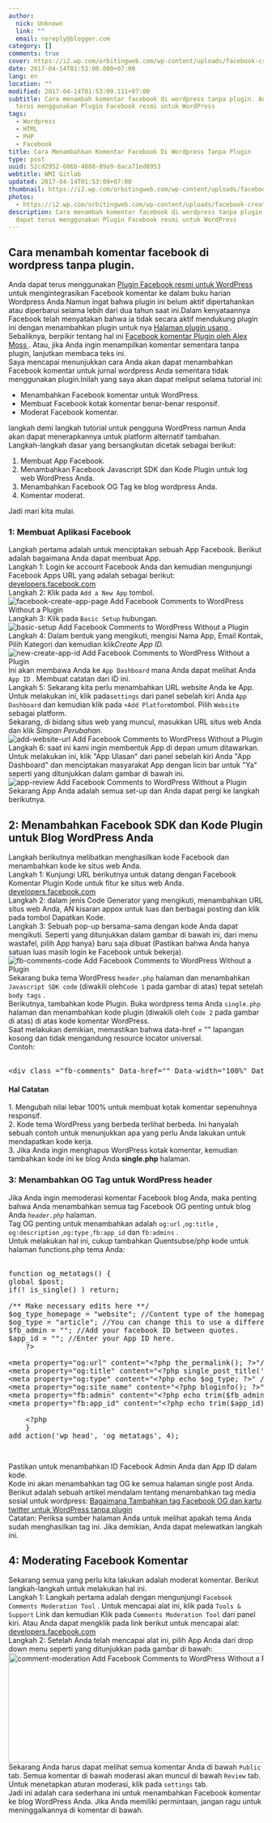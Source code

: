 ```yaml
---
author:
  nick: Unknown
  link: ""
  email: noreply@blogger.com
category: []
comments: true
cover: https://i2.wp.com/orbitingweb.com/wp-content/uploads/facebook-create-app-page.png?resize=641%2C174
date: 2017-04-14T01:53:00.000+07:00
lang: en
location: ""
modified: 2017-04-14T01:53:09.111+07:00
subtitle: Cara menambah komentar facebook di wordpress tanpa plugin. Anda dapat
  terus menggunakan Plugin Facebook resmi untuk WordPress
tags:
  - Wordpress
  - HTML
  - PHP
  - Facebook
title: Cara Menambahkan Komentar Facebook Di Wordpress Tanpa Plugin
type: post
uuid: 52cd2952-606b-4888-89a9-8aca71ed8953
webtitle: WMI Gitlab
updated: 2017-04-14T01:53:09+07:00
thumbnail: https://i2.wp.com/orbitingweb.com/wp-content/uploads/facebook-create-app-page.png?resize=641%2C174
photos:
  - https://i2.wp.com/orbitingweb.com/wp-content/uploads/facebook-create-app-page.png?resize=641%2C174
description: Cara menambah komentar facebook di wordpress tanpa plugin. Anda
  dapat terus menggunakan Plugin Facebook resmi untuk WordPress
---
```


<div dir="ltr" style="text-align: left;" trbidi="on"><h2> Cara menambah komentar facebook di wordpress tanpa plugin. </h2><div><div>Anda dapat terus menggunakan    <a href="https://translate.googleusercontent.com/translate_c?depth=1&amp;nv=1&amp;rurl=translate.google.com&amp;sl=auto&amp;sp=nmt4&amp;tl=id&amp;u=http://l3n4r0xblog.cf/out/aHR0cHM6Ly9hZGYubHkvMTEwMjQ1NjEvaHR0cHM6Ly93b3JkcHJlc3Mub3JnL3BsdWdpbnMvZmFjZWJvb2sv&amp;usg=ALkJrhgc4VtWJZNhINqTsk55B2hmaqrhGw" rel="noopener noreferer nofollow" title="Resmi Facebook Plugin Untuk WordPress">    Plugin Facebook resmi untuk WordPress    </a>   untuk mengintegrasikan Facebook komentar ke dalam buku harian    Wordpress Anda.Namun ingat bahwa plugin ini belum aktif    dipertahankan atau diperbarui selama lebih dari dua tahun saat    ini.Dalam kenyataannya Facebook telah menyatakan bahwa ia tidak    secara aktif mendukung plugin ini dengan menambahkan plugin untuk    nya    <a href="https://translate.googleusercontent.com/translate_c?depth=1&amp;nv=1&amp;rurl=translate.google.com&amp;sl=auto&amp;sp=nmt4&amp;tl=id&amp;u=http://l3n4r0xblog.cf/out/aHR0cHM6Ly9hZGYubHkvMTEwMjQ1NjEvaHR0cHM6Ly9kZXZlbG9wZXJzLmZhY2Vib29rLmNvbS9kb2NzL3BsdWdpbnMvZGVwcmVjYXRlZA%3D%3D&amp;usg=ALkJrhje7GG-ImDbOsh2BT8IDMyH3MblGw" rel="noopener noreferer nofollow" title="Usang Halaman Plugin">    Halaman plugin usang    </a>   . Sebaliknya, berpikir tentang hal ini    <a href="https://translate.googleusercontent.com/translate_c?depth=1&amp;nv=1&amp;rurl=translate.google.com&amp;sl=auto&amp;sp=nmt4&amp;tl=id&amp;u=http://l3n4r0xblog.cf/out/aHR0cHM6Ly9hZGYubHkvMTEwMjQ1NjEvaHR0cHM6Ly93b3JkcHJlc3Mub3JnL3BsdWdpbnMvZmFjZWJvb2stY29tbWVudHMtcGx1Z2luLw%3D%3D&amp;usg=ALkJrhiBn09JTJBcsf6sOuXtsrV8ZI8H_g" rel="noopener noreferer nofollow" title="Facebook Komentar Plugin By Alex Moss">    Facebook komentar Plugin oleh Alex Moss    </a>   . Atau, jika Anda ingin menampilkan komentar sementara tanpa    plugin, lanjutkan membaca teks ini.   </div><div>Saya mencapai menunjukkan cara Anda akan dapat menambahkan Facebook    komentar untuk jurnal wordpress Anda sementara tidak menggunakan    plugin.Inilah yang saya akan dapat meliput selama tutorial ini:   </div><ul><li>   Menambahkan Facebook komentar untuk WordPress.   </li><li>   Membuat Facebook kotak komentar benar-benar responsif.   </li><li>   Moderat Facebook komentar.   </li></ul><div>langkah demi langkah tutorial untuk pengguna WordPress namun Anda    akan dapat menerapkannya untuk platform alternatif tambahan.   </div><div><div>Langkah-langkah dasar yang bersangkutan dicetak sebagai     berikut:    </div><ol><li>    Membuat App Facebook.    </li><li>    Menambahkan Facebook Javascript SDK dan Kode Plugin untuk log     web WordPress Anda.    </li><li>    Menambahkan Facebook OG Tag ke blog wordpress Anda.    </li><li>    Komentar moderat.    </li></ol></div><div>Jadi mari kita mulai.   </div><h3>  1: Membuat Aplikasi Facebook  </h3><div>Langkah pertama adalah untuk menciptakan sebuah App Facebook.    Berikut adalah bagaimana Anda dapat membuat App.   </div><div>Langkah 1: Login ke account Facebook Anda dan kemudian mengunjungi    Facebook Apps URL yang adalah sebagai berikut:    <a href="https://translate.googleusercontent.com/translate_c?depth=1&amp;nv=1&amp;rurl=translate.google.com&amp;sl=auto&amp;sp=nmt4&amp;tl=id&amp;u=http://l3n4r0xblog.cf/out/aHR0cHM6Ly9hZGYubHkvMTEwMjQ1NjEvaHR0cHM6Ly9kZXZlbG9wZXJzLmZhY2Vib29rLmNvbS9hcHBz&amp;usg=ALkJrhiS4F1XF63RR7NI44p8izqj221M7g" rel="noopener noreferer nofollow">    developers.facebook.com    </a>  </div><div>Langkah 2: Klik pada <code>Add a New App</code> tombol.   </div><div><img alt="facebook-create-app-page Add Facebook Comments to WordPress Without a Plugin" src="https://res.cloudinary.com/practicaldev/image/fetch/orbitingweb.com/wp-content/uploads/facebook-create-app-page.png?resize=641%2C174" title="Menambahkan Facebook Komentar untuk WordPress Tanpa Plugin sebuah">  </div><div>Langkah 3: Klik pada <code>Basic Setup</code> hubungan.   </div><div><img alt="basic-setup Add Facebook Comments to WordPress Without a Plugin" src="https://res.cloudinary.com/practicaldev/image/fetch/orbitingweb.com/wp-content/uploads/basic-setup.png?resize=525%2C341" title="Menambahkan Facebook Komentar untuk WordPress Tanpa Plugin sebuah">  </div><div>Langkah 4: Dalam bentuk yang mengikuti, mengisi Nama App, Email    Kontak, Pilih Kategori dan kemudian klik<em>Create App ID.</em>  </div><div><img alt="new-create-app-id Add Facebook Comments to WordPress Without a Plugin" src="https://res.cloudinary.com/practicaldev/image/fetch/orbitingweb.com/wp-content/uploads/new-create-app-id.png?resize=558%2C426" title="Menambahkan Facebook Komentar untuk WordPress Tanpa Plugin sebuah">  </div><div>Ini akan membawa Anda ke <code>App Dashboard</code> mana Anda dapat    melihat Anda <code>App ID</code> . Membuat catatan dari ID ini.   </div><div>Langkah 5: Sekarang kita perlu menambahkan URL website Anda ke App.    Untuk melakukan ini, klik pada<code>settings</code> dari panel sebelah kiri Anda <code>App Dashboard</code> dan kemudian klik pada   <code>+Add Platform</code>tombol. Pilih <code>Website</code>   sebagai platform.   </div><div>Sekarang, di bidang situs web yang muncul, masukkan URL situs web    Anda dan klik <em>Simpan Perubahan.</em>  </div><div><img alt="add-website-url Add Facebook Comments to WordPress Without a Plugin" src="https://res.cloudinary.com/practicaldev/image/fetch/orbitingweb.com/wp-content/uploads/add-website-url.png?resize=541%2C542" title="Menambahkan Facebook Komentar untuk WordPress Tanpa Plugin sebuah">  </div><div>Langkah 6: saat ini kami ingin membentuk App di depan umum    ditawarkan. Untuk melakukan ini, klik "App Ulasan" dari panel    sebelah kiri Anda "App Dashboard" dan menciptakan masyarakat App    dengan licin bar untuk "Ya" seperti yang ditunjukkan dalam gambar    di bawah ini.   </div><div><img alt="app-review Add Facebook Comments to WordPress Without a Plugin" src="https://res.cloudinary.com/practicaldev/image/fetch/orbitingweb.com/wp-content/uploads/app-review.png?resize=687%2C230" title="Menambahkan Facebook Komentar untuk WordPress Tanpa Plugin sebuah">  </div><div>Sekarang App Anda adalah semua set-up dan Anda dapat pergi ke    langkah berikutnya.   </div><h2 id="adding_code_two">  2: Menambahkan Facebook SDK dan Kode Plugin untuk Blog WordPress Anda  </h2><div>Langkah berikutnya melibatkan menghasilkan kode Facebook dan    menambahkan kode ke situs web Anda.   </div><div>Langkah 1: Kunjungi URL berikutnya untuk datang dengan Facebook    Komentar Plugin Kode untuk fitur ke situs web Anda.   </div><div><a href="https://translate.googleusercontent.com/translate_c?depth=1&amp;nv=1&amp;rurl=translate.google.com&amp;sl=auto&amp;sp=nmt4&amp;tl=id&amp;u=http://l3n4r0xblog.cf/out/aHR0cHM6Ly9hZGYubHkvMTEwMjQ1NjEvaHR0cHM6Ly9kZXZlbG9wZXJzLmZhY2Vib29rLmNvbS9kb2NzL3BsdWdpbnMvY29tbWVudHM%3D&amp;usg=ALkJrhgsLZyam_Tc4-yxslnZO71BKxKKrg" rel="noopener noreferer nofollow">    developers.facebook.com    </a>  </div><div>Langkah 2: dalam jenis Code Generator yang mengikuti, menambahkan    URL situs web Anda, AN kisaran appox untuk luas dan berbagai    posting dan klik pada tombol Dapatkan Kode.   </div><div>Langkah 3: Sebuah pop-up bersama-sama dengan kode Anda dapat    mengikuti. Seperti yang ditunjukkan dalam gambar di bawah ini, dari    menu wastafel, pilih App hanya} baru saja dibuat (Pastikan bahwa    Anda hanya satuan luas masih login ke Facebook untuk bekerja).   </div><div><img alt="fb-comments-code Add Facebook Comments to WordPress Without a Plugin" src="https://res.cloudinary.com/practicaldev/image/fetch/orbitingweb.com/wp-content/uploads/fb-comments-code.png?resize=687%2C536" title="Menambahkan Facebook Komentar untuk WordPress Tanpa Plugin sebuah">  </div><div>Sekarang buka tema WordPress <code>header.php</code> halaman dan menambahkan <code>Javascript SDK code</code> (diwakili oleh<code>Code 1</code> pada gambar di atas) tepat setelah   <code>body tags</code> .   </div><div>Berikutnya, tambahkan kode Plugin. Buka wordpress tema Anda   <code>single.php</code> halaman dan menambahkan kode plugin    (diwakili oleh&nbsp;<code>Code 2</code> pada gambar di atas) di atas kode    komentar WordPress.   </div><div>Saat melakukan demikian, memastikan bahwa data-href = "" lapangan    kosong dan tidak mengandung resource locator universal.   </div><div>Contoh:   <br><br></div><div></div><pre>&lt;div class ="fb-comments" Data-href="" Data-width="100%" Data-numposts="10"&gt;&lt;div&gt;</pre><h4>Hal Catatan</h4>1. Mengubah nilai lebar 100% untuk membuat kotak komentar sepenuhnya   responsif.  <br>2. Kode tema WordPress yang berbeda terlihat berbeda. Ini hanyalah   sebuah contoh untuk menunjukkan apa yang perlu Anda lakukan untuk   mendapatkan kode kerja.  <br>3. Jika Anda ingin menghapus WordPress kotak komentar, kemudian   tambahkan kode ini ke blog Anda <strong>single.php</strong> halaman.  <br><h3>  3: Menambahkan OG Tag untuk WordPress header  </h3><div>Jika Anda ingin memoderasi komentar Facebook blog Anda, maka    penting bahwa Anda menambahkan semua tag Facebook OG penting untuk    blog Anda <em><code>header.php</code></em> halaman.   </div><div>Tag OG penting untuk menambahkan adalah <code>og:url</code> ,<code>og:title</code> , <code>og:description</code> ,<code>og:type</code> ,<code>fb:app_id</code> dan   <code>fb:admins</code> .   </div><div>Untuk melakukan hal ini, cukup tambahkan Quentsubse/php kode untuk    halaman functions.php tema Anda:   <br><br></div><div></div><div></div><pre>function og_metatags() {<br>global $post;<br>if(! is_single() ) return;<br>    <br>/** Make necessary edits here **/<br>$og_type_homepage = "website"; //Content type of the homepage.<br>$og_type = "article"; //You can change this to use a different a content type if needed. Eg: profile.<br>$fb_admin = ""; //Add your facebook ID between quotes.<br>$app_id = ""; //Enter your App ID here.<br>    ?&gt;<br>    <br>&lt;meta property="og:url" content="&lt;?php the_permalink(); ?&gt;"/&gt;  <br>&lt;meta property="og:title" content="&lt;?php single_post_title(''); ?&gt;" /&gt;  <br>&lt;meta property="og:type" content="&lt;?php echo $og_type; ?&gt;" /&gt;<br>&lt;meta property="og:site_name" content="&lt;?php bloginfo(); ?&gt;" /&gt;<br>&lt;meta property="fb:admin" content="&lt;?php echo trim($fb_admin); ?&gt;" /&gt;<br>&lt;meta property="fb:app_id" content="&lt;?php echo trim($app_id); ?&gt;" /&gt;<br>            <br>    &lt;?php<br>    }<br>add_action('wp_head', 'og_metatags', 4);</pre><pre><br></pre><div></div><div>Pastikan untuk menambahkan ID Facebook Admin Anda dan App ID dalam    kode.   </div><div>Kode ini akan menambahkan tag OG ke semua halaman single post Anda.   </div><div>Berikut adalah sebuah artikel mendalam tentang menambahkan tag    media sosial untuk wordpress:    <a href="https://translate.googleusercontent.com/translate_c?depth=1&amp;nv=1&amp;rurl=translate.google.com&amp;sl=auto&amp;sp=nmt4&amp;tl=id&amp;u=http://l3n4r0xblog.cf/out/aHR0cHM6Ly9hZGYubHkvMTEwMjQ1NjEvaHR0cDovL29yYml0aW5nd2ViLmNvbS9ibG9nL3NvY2lhbC1tZWRpYS1tZXRhZGF0YS13b3JkcHJlc3Mv&amp;usg=ALkJrhhgakm7o19dQjkcyIUi_w32UWkNMg" rel="noopener noreferer nofollow" title="Cara Tambah Facebook OG Tag Dan Twitter Kartu Untuk WordPress Tanpa Plugin">    Bagaimana Tambahkan tag Facebook OG dan kartu twitter untuk     WordPress tanpa plugin    </a>  </div><div>Catatan: Periksa sumber halaman Anda untuk melihat apakah tema Anda    sudah menghasilkan tag ini. Jika demikian, Anda dapat melewatkan    langkah ini.   </div><h2 id="moderating_fb_comments">  4: Moderating Facebook Komentar  </h2><div>Sekarang semua yang perlu kita lakukan adalah moderat komentar.    Berikut langkah-langkah untuk melakukan hal ini.   </div><div>Langkah 1: Langkah pertama adalah dengan mengunjungi   <code>Facebook Comments Moderation Tool</code> . Untuk mencapai    alat ini, klik pada <code>Tools &amp; Support</code> Link dan    kemudian Klik pada <code>Comments Moderation Tool</code> dari panel    kiri. Atau Anda dapat mengklik pada link berikut untuk mencapai    alat:   </div><div><a href="https://translate.googleusercontent.com/translate_c?depth=1&amp;nv=1&amp;rurl=translate.google.com&amp;sl=auto&amp;sp=nmt4&amp;tl=id&amp;u=http://l3n4r0xblog.cf/out/aHR0cHM6Ly9hZGYubHkvMTEwMjQ1NjEvaHR0cHM6Ly9kZXZlbG9wZXJzLmZhY2Vib29rLmNvbS90b29scy9jb21tZW50cy8%3D&amp;usg=ALkJrhhpc3Nu28Y9jh-sjWPBtTPqa_dExA" rel="noopener noreferer nofollow" title="Developers.facebook.com">    developers.facebook.com    </a>  </div><div>Langkah 2: Setelah Anda telah mencapai alat ini, pilih App Anda    dari drop down menu seperti yang ditunjukkan pada gambar di bawah:   </div><div><img alt="comment-moderation Add Facebook Comments to WordPress Without a Plugin" height="216" src="https://res.cloudinary.com/practicaldev/image/fetch/orbitingweb.com/wp-content/uploads/comment-moderation.png?resize=745%2C252" title="Menambahkan Facebook Komentar untuk WordPress Tanpa Plugin sebuah" width="640">  </div><div>Sekarang Anda harus dapat melihat semua komentar Anda di bawah   <code>Public</code> tab. Semua komentar di bawah moderasi akan    muncul di bawah <code>Review</code> tab. Untuk menetapkan aturan    moderasi, klik pada <code>settings</code> tab.   </div><div></div><div>Jadi ini adalah cara sederhana ini untuk menambahkan Facebook    komentar ke blog WordPress Anda. Jika Anda memiliki permintaan,    jangan ragu untuk meninggalkannya di komentar di bawah.   </div></div></div>